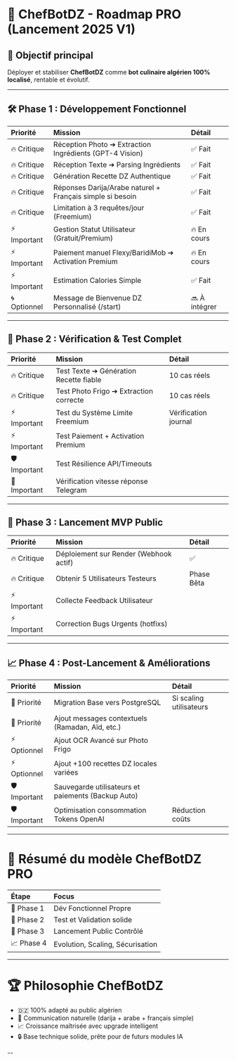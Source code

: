 # 🧠 ChefBotDZ - Roadmap PRO (Lancement 2025 V1)

## 🎯 Objectif principal
Déployer et stabiliser **ChefBotDZ** comme **bot culinaire algérien 100% localisé**, rentable et évolutif.

---

## 🛠️ Phase 1 : Développement Fonctionnel

| Priorité | Mission | Détail |
|:---|:---|:---|
| 🔥 Critique | Réception Photo ➔ Extraction Ingrédients (GPT-4 Vision) | ✅ Fait |
| 🔥 Critique | Réception Texte ➔ Parsing Ingrédients | ✅ Fait |
| 🔥 Critique | Génération Recette DZ Authentique | ✅ Fait |
| 🔥 Critique | Réponses Darija/Arabe naturel + Français simple si besoin | ✅ Fait |
| 🔥 Critique | Limitation à 3 requêtes/jour (Freemium) | ✅ Fait |
| ⚡ Important | Gestion Statut Utilisateur (Gratuit/Premium) | 🔥 En cours |
| ⚡ Important | Paiement manuel Flexy/BaridiMob ➔ Activation Premium | 🔥 En cours |
| ⚡ Important | Estimation Calories Simple | ✅ Fait |
| 🌀 Optionnel | Message de Bienvenue DZ Personnalisé (/start) | 🔜 À intégrer |

---

## 🧪 Phase 2 : Vérification & Test Complet

| Priorité | Mission | Détail |
|:---|:---|:---|
| 🔥 Critique | Test Texte ➔ Génération Recette fiable | 10 cas réels |
| 🔥 Critique | Test Photo Frigo ➔ Extraction correcte | 10 cas réels |
| ⚡ Important | Test du Système Limite Freemium | Vérification journal |
| ⚡ Important | Test Paiement + Activation Premium | |
| 🛡️ Important | Test Résilience API/Timeouts | |
| 🔎 Important | Vérification vitesse réponse Telegram | |

---

## 🚀 Phase 3 : Lancement MVP Public

| Priorité | Mission | Détail |
|:---|:---|:---|
| 🔥 Critique | Déploiement sur Render (Webhook actif) | ✅ |
| 🔥 Critique | Obtenir 5 Utilisateurs Testeurs | Phase Bêta |
| ⚡ Important | Collecte Feedback Utilisateur | |
| ⚡ Important | Correction Bugs Urgents (hotfixs) | |

---

## 📈 Phase 4 : Post-Lancement & Améliorations

| Priorité | Mission | Détail |
|:---|:---|:---|
| 🥇 Priorité | Migration Base vers PostgreSQL | Si scaling utilisateurs |
| 🥇 Priorité | Ajout messages contextuels (Ramadan, Aïd, etc.) | |
| ⚡ Optionnel | Ajout OCR Avancé sur Photo Frigo | |
| ⚡ Optionnel | Ajout +100 recettes DZ locales variées | |
| 🛡️ Important | Sauvegarde utilisateurs et paiements (Backup Auto) | |
| 🛡️ Important | Optimisation consommation Tokens OpenAI | Réduction coûts |

---

# 📢 Résumé du modèle ChefBotDZ PRO

| Étape | Focus |
|:---|:---|
| 🎯 Phase 1 | Dév Fonctionnel Propre |
| 🔎 Phase 2 | Test et Validation solide |
| 🚀 Phase 3 | Lancement Public Contrôlé |
| 📈 Phase 4 | Evolution, Scaling, Sécurisation |

---

# 🏆 Philosophie ChefBotDZ

- 🇩🇿 100% adapté au public algérien
- 💬 Communication naturelle (darija + arabe + français simple)
- 📈 Croissance maîtrisée avec upgrade intelligent
- 🔒 Base technique solide, prête pour de futurs modules IA

--
